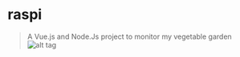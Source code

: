 # raspi

> A Vue.js and Node.Js project to monitor my vegetable garden
![alt tag](https://image.noelshack.com/fichiers/2018/28/1/1531167984-raspi.png "App screenshot")
